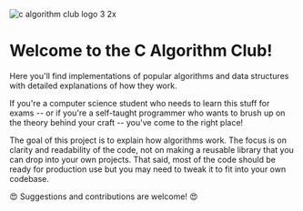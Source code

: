 ![c algorithm club logo 3 2x](https://user-images.githubusercontent.com/19171147/31624932-5079c0b2-b272-11e7-9bfc-687e13a5015c.png)

# Welcome to the C Algorithm Club!

Here you'll find implementations of popular algorithms and data structures with detailed explanations of how they work.

If you're a computer science student who needs to learn this stuff for exams -- or if you're a self-taught programmer who wants to brush up on the theory behind your craft -- you've come to the right place!

The goal of this project is to explain how algorithms work. The focus is on clarity and readability of the code, not on making a reusable library that you can drop into your own projects. That said, most of the code should be ready for production use but you may need to tweak it to fit into your own codebase.

😍 Suggestions and contributions are welcome! 😍
